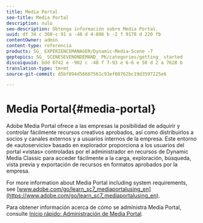 ```yaml
---
title: Media Portal
seo-title: Media Portal
description: nulo
seo-description: Obtenga información sobre Media Portal.
uuid: df 34 c 360-c 91 a -48 d 4-886 b -2 f 9178 d 220 fb
contentOwner: admin
content-type: referencia
products: SG_ EXPERIENCEMANAGER/Dynamic-Media-Scene -7
geptopics: SG_ SCENESEVENONDEMAND_ PK/categories/getting_ started
discoiquuid: bdd 0742 e -902 c -48 f 7-93 e 6-6 e 50 d 2 a 7628 b
translation-type: tm+mt
source-git-commit: d5bf894d56687561c93ef08762bc19d3597225e6

---
```



# Media Portal{#media-portal}

Adobe Media Portal ofrece a las empresas la posibilidad de adquirir y controlar fácilmente recursos creativos aprobados, así como distribuirlos a socios y canales externos y a usuarios internos de la empresa. Este entorno de «autoservicio» basado en explorador proporciona a los usuarios del portal «vistas» controladas por el administrador en recursos de Dynamic Media Classic para acceder fácilmente a la carga, exploración, búsqueda, vista previa y exportación de recursos en formatos aprobados por la empresa.

For more information about Media Portal including system requirements, see [www.adobe.com/go/learn_sc7_mediaportalusing_en](https://www.adobe.com/go/learn_sc7_mediaportalusing_en).

Para obtener información acerca de cómo se administra Media Portal, consulte [Inicio rápido: Administración de Media Portal](quick-start-media-portal-administration.md#quick_start_media_portal_administration).
